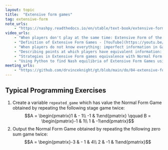 ```yaml
---
layout: topic
title:  "Extensive form games"
tag: extensive-form
note_urls:
    - "https://nashpy.readthedocs.io/en/stable/text-book/extensive-form-games.html"
video_urls:
    - "When players don't play at the same time: Extensive Form of the coordination game. - [YouTube](https://youtu.be/Q6DSyHs4VK0) - [Private](https://cardiff.cloud.panopto.eu/Panopto/Pages/Viewer.aspx?id=ab4b2fb0-9c26-4174-9312-af93011066eb)"
    - "Definition of Extensive Form Games - [YouTube](https://youtu.be/Vn7AiMJLqek) - [Private](https://cardiff.cloud.panopto.eu/Panopto/Pages/Viewer.aspx?id=113383dc-df04-4f61-b69e-af9301109383)"
    - "When players do not know everything: imperfect information in Game Theory - [YouTube](https://youtu.be/x5zk93n1unQ) - [Private](https://cardiff.cloud.panopto.eu/Panopto/Pages/Viewer.aspx?id=bd8a8af6-7403-4e3e-9f8d-af930110b1a0)"
    - "Describing points at which players have equivalent information: information sets. - [YouTube](https://youtu.be/KteMZsNectQ) - [Private](https://cardiff.cloud.panopto.eu/Panopto/Pages/Viewer.aspx?id=3dba0710-4901-4fcc-9ed0-af930110b955)"
    - "Strategies in Extensive Form games equivalence with Normal Form Games. - [YouTube](https://youtu.be/7ehCQMG1x1U) - [Private](https://cardiff.cloud.panopto.eu/Panopto/Pages/Viewer.aspx?id=afd69c70-6ea3-4f73-92b8-af930110c317)"
    - "Using Python to find Nash equilibria of Extensive Form Games using Nashpy - [YouTube](https://youtu.be/eAK_7p0ZH_E) - [Private](https://cardiff.cloud.panopto.eu/Panopto/Pages/Viewer.aspx?id=fa04e43d-7046-4f14-a17d-af930110dfb6)"
meeting_urls:
    - "https://github.com/drvinceknight/gt/blob/main/do/04-extensive-form-games.md"
---
```


## Typical Programming Exercises

1. Create a variable `repeated_game` which has value the Normal Form Game obtained by repeating the following stage game twice:
   $$A = \begin{pmatrix}1 & - 1\\ -1 & 1\end{pmatrix} \qquad B = \begin{pmatrix}-1 & 1\\ 1 & -1\end{pmatrix}$$
2. Output the Normal Form Game obtained by repeating the following zero sum game twice:
   $$A = \begin{pmatrix}-3 & - 1 & 4\\ 2 & -1 &  1\end{pmatrix}$$

